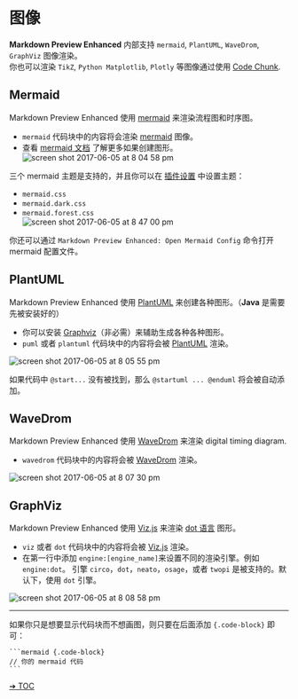 # 图像  

**Markdown Preview Enhanced** 内部支持 `mermaid`, `PlantUML`, `WaveDrom`, `GraphViz` 图像渲染。    
你也可以渲染 `TikZ`, `Python Matplotlib`, `Plotly` 等图像通过使用 [Code Chunk](zh-cn/code-chunk.md).  

## Mermaid

Markdown Preview Enhanced 使用 [mermaid](https://github.com/knsv/mermaid) 来渲染流程图和时序图。    
- `mermaid` 代码块中的内容将会渲染 [mermaid](https://github.com/knsv/mermaid) 图像。      
- 查看 [mermaid 文档](http://knsv.github.io/mermaid/#flowcharts-basic-syntax) 了解更多如果创建图形。      
![screen shot 2017-06-05 at 8 04 58 pm](https://cloud.githubusercontent.com/assets/1908863/26809423/42afb410-4a2a-11e7-8a18-57e7c67caa9f.png)

三个 mermaid 主题是支持的，并且你可以在 [插件设置](zh-cn/usages.md?id=package-settings) 中设置主题：
* `mermaid.css`
* `mermaid.dark.css`
* `mermaid.forest.css`  
![screen shot 2017-06-05 at 8 47 00 pm](https://cloud.githubusercontent.com/assets/1908863/26810274/555562d0-4a30-11e7-91ca-98742d6afbd5.png)

你还可以通过 `Markdown Preview Enhanced: Open Mermaid Config` 命令打开 mermaid 配置文件。


## PlantUML

Markdown Preview Enhanced 使用 [PlantUML](http://plantuml.com/) 来创建各种图形。（**Java** 是需要先被安装好的）    
- 你可以安装 [Graphviz](http://www.graphviz.org/)（非必需）来辅助生成各种各种图形。
- `puml` 或者 `plantuml` 代码块中的内容将会被 [PlantUML](http://plantuml.com/) 渲染。  

![screen shot 2017-06-05 at 8 05 55 pm](https://cloud.githubusercontent.com/assets/1908863/26809436/65414084-4a2a-11e7-91ee-7b03b0496513.png)

如果代码中 `@start...` 没有被找到，那么 `@startuml ... @enduml` 将会被自动添加。

## WaveDrom
Markdown Preview Enhanced 使用 [WaveDrom](http://wavedrom.com/) 来渲染 digital timing diagram.  
- `wavedrom` 代码块中的内容将会被 [WaveDrom](https://github.com/drom/wavedrom) 渲染。

![screen shot 2017-06-05 at 8 07 30 pm](https://cloud.githubusercontent.com/assets/1908863/26809462/9dc3eb96-4a2a-11e7-90e7-ad6bcb8dbdb1.png)

## GraphViz  
Markdown Preview Enhanced 使用 [Viz.js](https://github.com/mdaines/viz.js) 来渲染 [dot 语言](https://tinyurl.com/kjoouup) 图形。  
- `viz` 或者 `dot` 代码块中的内容将会被 [Viz.js](https://github.com/mdaines/viz.js) 渲染。  
- 在第一行中添加 `engine:[engine_name]`来设置不同的渲染引擎。例如 `engine:dot`。 引擎 `circo`，`dot`，`neato`，`osage`，或者 `twopi` 是被支持的。默认下，使用 `dot` 引擎。

![screen shot 2017-06-05 at 8 08 58 pm](https://cloud.githubusercontent.com/assets/1908863/26809493/d1dd166e-4a2a-11e7-84ff-fdb51c0b332e.png)

---  

如果你只是想要显示代码块而不想画图，则只要在后面添加 `{.code-block}` 即可：     

    ```mermaid {.code-block}
    // 你的 mermaid 代码
    ```

[➔ TOC](zh-cn/toc.md)
